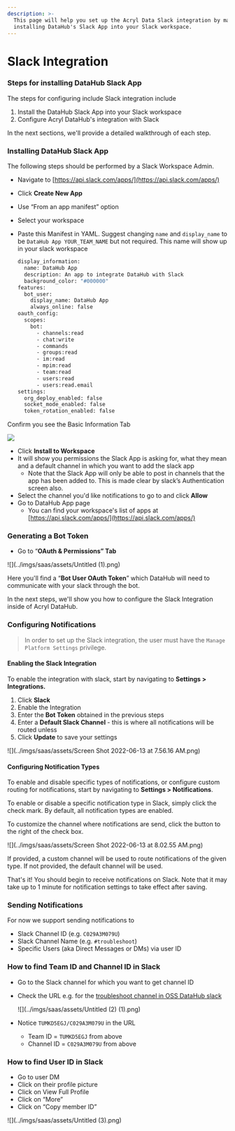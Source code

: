 ```yaml
---
description: >-
  This page will help you set up the Acryl Data Slack integration by manually
  installing DataHub's Slack App into your Slack workspace.
---
```


# Slack Integration

### Steps for installing DataHub Slack App

The steps for configuring include Slack integration include&#x20;

1. Install the DataHub Slack App into your Slack workspace
2. Configure Acryl DataHub's integration with Slack

In the next sections, we'll provide a detailed walkthrough of each step.

### Installing DataHub Slack App&#x20;

The following steps should be performed by a Slack Workspace Admin.&#x20;

* Navigate to  [https://api.slack.com/apps/](https://api.slack.com/apps/)
* Click **Create New App**
* Use “From an app manifest” option
* Select your workspace
*   Paste this Manifest in YAML. Suggest changing `name` and `display_name` to be `DataHub App YOUR_TEAM_NAME` but not required. This name will show up in your slack workspace

    ```bash
    display_information:
      name: DataHub App
      description: An app to integrate DataHub with Slack
      background_color: "#000000"
    features:
      bot_user:
        display_name: DataHub App
        always_online: false
    oauth_config:
      scopes:
        bot:
          - channels:read
          - chat:write
          - commands
          - groups:read
          - im:read
          - mpim:read
          - team:read
          - users:read
          - users:read.email
    settings:
      org_deploy_enabled: false
      socket_mode_enabled: false
      token_rotation_enabled: false
    ```

Confirm you see the Basic Information Tab

![](../imgs/saas/assets/Untitled.png)

* Click **Install to Workspace**
* It will show you permissions the Slack App is asking for, what they mean and a default channel in which you want to add the slack app
  * Note that the Slack App will only be able to post in channels that the app has been added to. This is made clear by slack’s Authentication screen also.
* Select the channel you'd like notifications to go to and click **Allow**
* Go to DataHub App page
  * You can find your workspace's list of apps at [https://api.slack.com/apps/](https://api.slack.com/apps/)

### Generating a Bot Token

* Go to “**OAuth & Permissions” Tab**

![](../imgs/saas/assets/Untitled (1).png)

Here you'll find a “**Bot User OAuth Token**” which DataHub will need to communicate with your slack through the bot.&#x20;

In the next steps, we'll show you how to configure the Slack Integration inside of Acryl DataHub.



### Configuring Notifications&#x20;

> In order to set up the Slack integration, the user must have the `Manage Platform Settings` privilege.&#x20;

#### Enabling the Slack Integration&#x20;

To enable the integration with slack, start by navigating to **Settings > Integrations.**

1. Click **Slack**
2. Enable the Integration&#x20;
3. Enter the **Bot Token** obtained in the previous steps
4. Enter a **Default Slack Channel** - this is where all notifications will be routed unless&#x20;
5. Click **Update** to save your settings

![](../imgs/saas/assets/Screen Shot 2022-06-13 at 7.56.16 AM.png)

#### Configuring Notification Types

To enable and disable specific types of notifications, or configure custom routing for notifications,  start by navigating to **Settings > Notifications**. &#x20;

To enable or disable a specific notification type in Slack, simply click the check mark. By default, all notification types are enabled.

To customize the channel where notifications are send, click the button to the right of the check box.

![](../imgs/saas/assets/Screen Shot 2022-06-13 at 8.02.55 AM.png)

If provided, a custom channel will be used to route notifications of the given type. If not provided, the default channel will be used.&#x20;

That's it! You should begin to receive notifications on Slack. Note that it may take up to 1 minute for notification settings to take effect after saving.&#x20;

### Sending Notifications

For now we support sending notifications to

* Slack Channel ID (e.g. `C029A3M079U`)
* Slack Channel Name (e.g. `#troubleshoot`)
* Specific Users (aka Direct Messages or DMs) via user ID&#x20;

### How to find Team ID and Channel ID in Slack

* Go to the Slack channel for which you want to get channel ID
*   Check the URL e.g. for the [troubleshoot channel in OSS DataHub slack](https://app.slack.com/client/TUMKD5EGJ/C029A3M079U)

    ![](../imgs/saas/assets/Untitled (2) (1).png)
* Notice `TUMKD5EGJ/C029A3M079U` in the URL
  * Team ID = `TUMKD5EGJ` from above
  * Channel ID = `C029A3M079U` from above

### How to find User ID in Slack

* Go to user DM
* Click on their profile picture
* Click on View Full Profile
* Click on “More”
* Click on “Copy member ID”

![](../imgs/saas/assets/Untitled (3).png)
